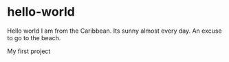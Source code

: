 # hello-world

Hello world I am from the Caribbean.
Its sunny almost every day. An excuse to go to the beach.

My first project
